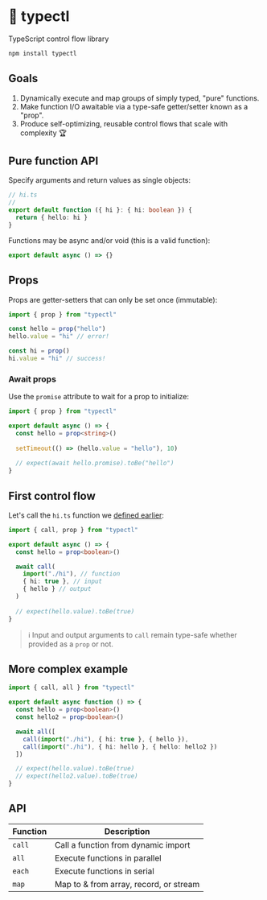 # 🚰 typectl

TypeScript control flow library

```bash
npm install typectl
```

## Goals

1. Dynamically execute and map groups of simply typed, "pure" functions.
2. Make function I/O awaitable via a type-safe getter/setter known as a "prop".
3. Produce self-optimizing, reusable control flows that scale with complexity 🏆

## Pure function API

Specify arguments and return values as single objects:

```typescript
// hi.ts
//
export default function ({ hi }: { hi: boolean }) {
  return { hello: hi }
}
```

Functions may be async and/or void (this is a valid function):

```typescript
export default async () => {}
```

## Props

Props are getter-setters that can only be set once (immutable):

```typescript
import { prop } from "typectl"

const hello = prop("hello")
hello.value = "hi" // error!

const hi = prop()
hi.value = "hi" // success!
```

### Await props

Use the `promise` attribute to wait for a prop to initialize:

```typescript
import { prop } from "typectl"

export default async () => {
  const hello = prop<string>()
  
  setTimeout(() => (hello.value = "hello"), 10)
  
  // expect(await hello.promise).toBe("hello")
}
```

## First control flow

Let's call the `hi.ts` function we [defined earlier](#pure-function-api):

```typescript
import { call, prop } from "typectl"

export default async () => {
  const hello = prop<boolean>()

  await call(
    import("./hi"), // function
    { hi: true }, // input
    { hello } // output
  )
  
  // expect(hello.value).toBe(true)
}
```

> ℹ️ Input and output arguments to `call` remain type-safe whether provided as a `prop` or not.

## More complex example

```typescript
import { call, all } from "typectl"

export default async function () => {
  const hello = prop<boolean>()
  const hello2 = prop<boolean>()

  await all([
    call(import("./hi"), { hi: true }, { hello }),
    call(import("./hi"), { hi: hello }, { hello: hello2 })
  ])

  // expect(hello.value).toBe(true)
  // expect(hello2.value).toBe(true)
}
```

## API

| Function | Description |
| --- | --- |
| `call` | Call a function from dynamic import |
| `all` | Execute functions in parallel |
| `each` | Execute functions in serial |
| `map` | Map to & from array, record, or stream |